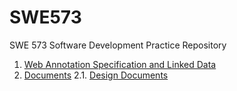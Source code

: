 # SWE573
SWE 573 Software Development Practice Repository


1. [Web Annotation Specification and Linked Data](https://github.com/ozkuran/swe573/blob/master/WebAnnotationSpecificationAndLinkedData.MD)
2. [Documents](https://github.com/ozkuran/swe573/tree/master/docs)
2.1. [Design Documents](https://github.com/ozkuran/swe573/tree/master/docs/design)
